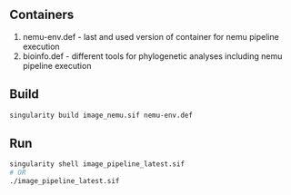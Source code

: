 ## Containers

1. nemu-env.def - last and used version of container for nemu pipeline execution
2. bioinfo.def - different tools for phylogenetic analyses including nemu pipeline execution

## Build

```bash
singularity build image_nemu.sif nemu-env.def
```

## Run

```bash
singularity shell image_pipeline_latest.sif
# OR
./image_pipeline_latest.sif
```
